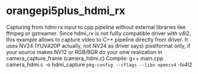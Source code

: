 # orangepi5plus_hdmi_rx
Capturing from hdmi rx input to cpp pipeline without external libraries like ffmpeg or gstreamer.
Since hdmi_rx is not fullly compatible driver with v4l2, this example allows to capture video to C++ pipeline directly from driver. It uses NV24 (YUV420P actually, not NV24 as driver says) pixelformat only, if your source makes NV12 or RGB/BGR do your onw realization in camera_capture_frame (camera_hdmi.c)
Compile: g++ main.cpp camera_hdmi.c -o hdmi_capture `pkg-config --cflags --libs opencv4` -lv4l2
